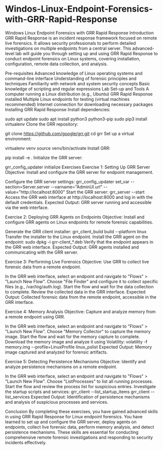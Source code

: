 # Windos-Linux-Endpoint-Forensics-with-GRR-Rapid-Response
Windows Linux Endpoint Forensics with GRR Rapid Response
Introduction
GRR Rapid Response is an incident response framework focused on remote live forensics. It allows security professionals to perform detailed investigations on multiple endpoints from a central server. This advanced-level lab will guide you through setting up and using GRR Rapid Response to conduct endpoint forensics on Linux systems, covering installation, configuration, remote data collection, and analysis.

Pre-requisites
Advanced knowledge of Linux operating systems and command-line interface
Understanding of forensic principles and techniques
Familiarity with network and system security concepts
Basic knowledge of scripting and regular expressions
Lab Set-up and Tools
A computer running a Linux distribution (e.g., Ubuntu)
GRR Rapid Response installed
Multiple Linux endpoints for testing (virtual machines recommended)
Internet connection for downloading necessary packages
Installing GRR Rapid Response
Install dependencies:

sudo apt update
sudo apt install python3 python3-pip
sudo pip3 install virtualenv
Clone the GRR repository:

git clone https://github.com/google/grr.git
cd grr
Set up a virtual environment:

virtualenv venv
source venv/bin/activate
Install GRR:

pip install -e .
Initialize the GRR server:

grr_config_updater initialize
Exercises
Exercise 1: Setting Up GRR Server
Objective: Install and configure the GRR server for endpoint management.

Configure the GRR server settings:
grr_config_updater set_var --section=Server.server --varname="AdminUI.url" --value="http://localhost:8000"
Start the GRR server:
grr_server --start
Access the GRR web interface at http://localhost:8000 and log in with the default credentials.
Expected Output: GRR server running and accessible via the web interface.

Exercise 2: Deploying GRR Agents on Endpoints
Objective: Install and configure GRR agents on Linux endpoints for remote forensic capabilities.

Generate the GRR client installer:
grr_client_build build --platform linux
Transfer the installer to the Linux endpoint.
Install the GRR agent on the endpoint:
sudo dpkg -i grr-client_*.deb
Verify that the endpoint appears in the GRR web interface.
Expected Output: GRR agents installed and communicating with the GRR server.

Exercise 3: Performing Live Forensics
Objective: Use GRR to collect live forensic data from a remote endpoint.

In the GRR web interface, select an endpoint and navigate to "Flows" > "Launch New Flow".
Choose "File Finder" and configure it to collect specific files (e.g., /var/log/auth.log).
Start the flow and wait for the data collection to complete.
Review the collected data in the GRR interface.
Expected Output: Collected forensic data from the remote endpoint, accessible in the GRR interface.

Exercise 4: Memory Analysis
Objective: Capture and analyze memory from a remote endpoint using GRR.

In the GRR web interface, select an endpoint and navigate to "Flows" > "Launch New Flow".
Choose "Memory Collector" to capture the memory image.
Start the flow and wait for the memory capture to complete.
Download the memory image and analyze it using Volatility:
volatility -f memory.img --profile=LinuxProfile linux_pslist
Expected Output: Memory image captured and analyzed for forensic artifacts.

Exercise 5: Detecting Persistence Mechanisms
Objective: Identify and analyze persistence mechanisms on a remote endpoint.

In the GRR web interface, select an endpoint and navigate to "Flows" > "Launch New Flow".
Choose "ListProcesses" to list all running processes.
Start the flow and review the process list for suspicious entries.
Investigate the startup scripts and services:
grr_client --list_startup_items
grr_client --list_services
Expected Output: Identification of persistence mechanisms and analysis of suspicious processes and services.

Conclusion
By completing these exercises, you have gained advanced skills in using GRR Rapid Response for Linux endpoint forensics. You have learned to set up and configure the GRR server, deploy agents on endpoints, collect live forensic data, perform memory analysis, and detect persistence mechanisms. These skills are essential for conducting comprehensive remote forensic investigations and responding to security incidents effectively.
